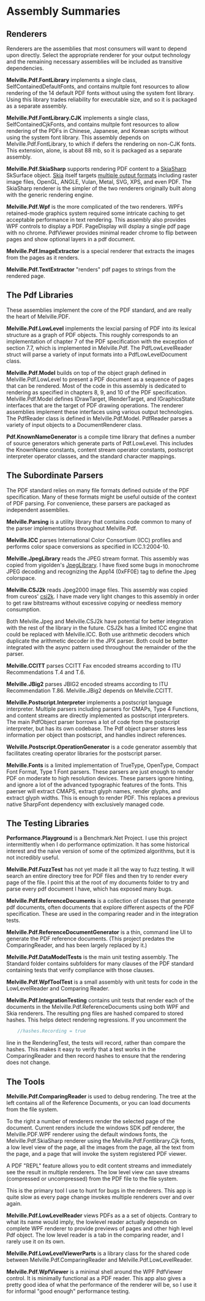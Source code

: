 ﻿# Assembly Summaries

## Renderers
Renderers are the assemblies that most consumers will want to depend upon directly.  Select the appropriate
renderer for your output technology and the remaining necessary assemblies will be included as transitive
dependencies.

**Melville.Pdf.FontLibrary** implements a single class, SelfContainedDefaultFonts, and contains multple font
resources to allow rendering of the 14 default PDF fonts without using the system font library.  Using this
library trades reliability for executable size, and so it is packaged as a separate assembly.

**Melville.Pdf.FontLibrary.CJK** implements a single class, SelfContainedCjkFonts, and contains multple font
resources to allow rendering of the PDFs in Chinese, Japanese, and Korean scripts without using the system font library.  This assembly depends on
Melville.Pdf.FontLibrary, to which if defers the rendering on non-CJK fonts.  This extension, alone, is
about 88 mb, so it is packaged as a separate assembly.  

**Melville.Pdf.SkiaSharp** supports rendering PDF content to a [SkiaSharp](https://github.com/mono/SkiaSharp) SkSurface
object.  [Skia](https://skia.org/) itself
targets [multiple output formats](https://en.wikipedia.org/wiki/Skia_Graphics_Engine) including raster image
files, OpenGL, ANGLE, Vulan, Metal, SVG, XPS, and even PDF.  The SkiaSharp renderer is the simpler of the
two renderers originally built along with the generic rendering engine.

**Melville.Pdf.Wpf** is the more complicated of the two renderers.  WPFs retained-mode graphics system
required some intricate caching to get acceptable performance in text rendering.  This assembly also
provides WPF controls to display a PDF.  PageDisplay will dsplay a single pdf page with no chrome.  PdfViewer
provides minimal reader chrome to flip between pages and show optional layers in a pdf document.

**Melville.Pdf.ImageExtractor** is a special renderer that extracts the images from the pages as it renders.

**Melville.Pdf.TextExtractor** "renders" pdf pages to strings from the rendered page.

## The Pdf Libraries
These assemblies implement the core of the PDF standard, and are really the heart of Melville.PDF.

**Melville.Pdf.LowLevel** implements the lexcial parsing of PDF into its lexical structure as a graph of
PDF objects.  This roughly corresponds to an implementation of chapter 7 of the PDF specification with the
exception of section 7.7, which is implemented in Melville.Pdf.  The PdfLowLevelReader struct will parse
a variety of input formats into a PdfLowLevelDocument class.

**Melville.Pdf.Model** builds on top of the object graph defined in Melville.Pdf.LowLevel to present a PDF
document as a sequence of pages that can be rendered.  Most of the code in this assembly is dedicated to
rendering as specified in chapters 8, 9, and 10 of the PDF specification.  Melville.Pdf.Model defines
IDrawTarget, IRenderTarget, and IGraphicsState interfaces that are the target of PDF drawing operations.  The
renderer assemblies implement these interfaces using various output technologies.  The PdfReader class is
defined in Melville.Pdf.Model.  PdfReader parses a variety of input objects to a DocumentRenderer class.

**Pdf.KnownNameGenerator** is a compile time library that defines a number of source generators which
generate parts of Pdf.LowLevel.  This includes the KnownName constants, content stream operator constants,
postscript interpreter operator classes, and the standard character mappings.

## The Subordinate Parsers
The PDF standard relies on many file formats defined outside of the PDF specification.  Many of these formats
might be useful outside of the context of PDF parsing.  For convenience, these parsers are packaged as
independent assemblies.

**Melville.Parsing** is a utility library that contains code common to many of the parser implementations
throughout Melville.Pdf.

**Melville.ICC** parses International Color Consortium (ICC) profiles and performs color space conversions as
specified in ICC.1:2004-10.

**Melville.JpegLibrary** reads the JPEG stream format.  This assembly was copied from yigolden's
[JpegLibrary](https://github.com/yigolden/JpegLibrary).  I have fixed some bugs in monochrome JPEG decoding
and recognizing the App14 (0xFF0E) tag to define the Jpeg colorspace.

**Melville.CSJ2k** reads Jpeg2000 image files.  This assembly was copied from cureos'
[csj2k](https://github.com/cureos/csj2k).  I have made very light changes to this assembly in order to get
raw bitstreams without excessive copying or needless memory consumption.

Both Melville.Jpeg and Melville.CSJ2k have potential for better integration with the rest of the library in
the future.  CSJ2k has a limited ICC engine that could be replaced with Melville.ICC.  Both use arithmetic
decoders which duplicate the arithmetic decoder in the JPX parser.  Both could be better integrated with
the async pattern used throughout the remainder of the the parser.

**Melville.CCITT** parses CCITT Fax encoded streams according to ITU Recommendations T.4 and T.6.

**Melville.JBig2** parses JBIG2 encoded streams according to ITU Recommendation T.86.  Melville.JBig2 depends
on Melville.CCITT.

**Melville.Postscript.Interpreter** implements a postscript language interpreter.  Multiple parsers including parsers for CMAPs, Type 4 Functions, and content streams are directly
implemented as postscript interpreters.  The  main PdfObject parser borrows a lot of code from the postscript interpreter, but has its own codebase.  The Pdf object parser stores
less information per object than postscript, and handles indirect references.

**Welville.Postscript.OperationGenerator** is a code generator assembly that facilitates creating operator libraries
for the postscript parser.

**Melville.Fonts** is a limited implementation of TrueType, OpenType, Compact Font Format, Type 1 Font parsers.  These parsers are just enough to render PDF on moderate to high resolution
devices.  These parsers ignore hinting, and ignore a lot of the advanced typographic features of the fonts.  This paerser will extract CMAPS, extract glyph names, render glyphs, and extract
glyph widths.  This is enough to render PDF.  This replaces a previous native SharpFont dependency with exclusively managed code.

## The Testing Libraries

**Performance.Playground** is a Benchmark.Net Project.  I use this project intermittently when I do 
performance optimization.  It has some historical interest and the naive version of some of the optimized
algorithms, but it is not incredibly useful.

**Melville.Pdf.FuzzTest** has not yet made it all the way to fuzz testing.  It will search an entire 
directory tree for PDF files and then try to render every page of the file.  I point this at the root
of my documents folder to try and parse every pdf document I have, which has exposed many bugs.

**Melville.Pdf.ReferenceDocuments** is a collection of classes that generate pdf documents, often documents
that explore different aspects of the PDF specification.  These are used in the comparing reader and in the
integration tests.

**Melville.Pdf.ReferenceDocumentGenerator** is a thin, command line UI to generate the PDF reference 
documents.  (This project predates the ComparingReader, and has been largely replaced by it.)

**Melville.Pdf.DataModelTests** is the main unit testing assembly.  The Standard folder contains subfolders
for many clauses of the PDF standard containing tests that verify compliance with those clauses.

**Melville.Pdf.WpfToolTest** is a small assembly with unit tests for code in the LowLevelReader and
Comparing Reader.

**Melville.Pdf.IntegrationTesting** contains unit tests that render each of the documents in the 
Melville.Pdf.ReferenceDocuments using both WPF and Skia renderers.  The resulting png files are hashed
compared to stored hashes.  This helps detect rendering regressions.  If you uncomment the 
````c#
    //hashes.Recording = true
````
line in the RenderingTest, the tests will record, rather than compare the hashes.  This makes it easy to
verify that a test works in the ComparingReader and then record hashes to ensure that the rendering does 
not change.

## The Tools
**Melville.Pdf.ComparingReader** is used to debug rendering.  The tree at the left contains all of the
Reference Documents, or you can load documents from the file system.  

To the right a number of renderers render the selected page of the document.  Current
renders include the windows SDK pdf renderer, the Melville.PDF.WPF renderer using the default windows fonts,
the Melville.Pdf.SkiaSharp renderer using the Melville.Pdf.Fontlibrary.Cjk fonts, a low level view of the page,
all the images from the page, all the text from the page,
and a page that will invoke the system registered PDF viewer.  

A PDF "REPL" feature allows you to edit content streams and immediately see the result in multiple renderers.
The low level view can save streams (compressed or uncompressed) from the PDF file to the file system.

This is the primary tool I use to hunt for bugs in the renderers.  This app is quite slow as every page 
change invokes multiple renderers over and over again.

**Melville.Pdf.LowLevelReader** views PDFs as a a set of objects.  Contrary to what its name would imply, the
lowlevel reader actually depends on complete WPF renderer to provide previews of pages and other high level
Pdf object.  The low level reader is a tab in the comparing reader, and I rarely use it on its own.

**Melville.Pdf.LowLevelViewerParts** is a library class for the shared code between
Melville.Pdf.ComparingReader and Melville.Pdf.LowLevelReader.  

**Melville.Pdf.WpfViewer** is a minimal shell around the WPF PdfViewer control.  It is minimally functional
as a PDF reader.  This app also gives a pretty good idea of what the performance of the renderer will be, so
I use it for informal "good enough" performance testing. 